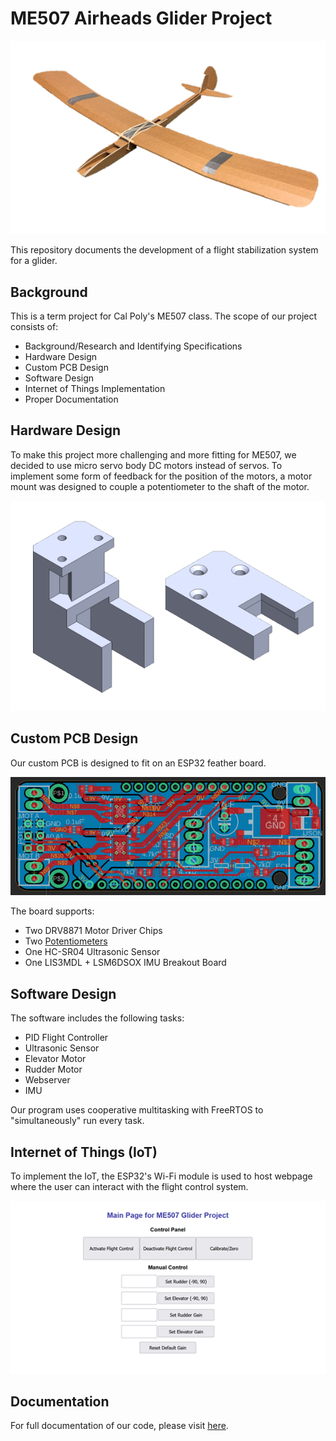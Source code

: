 #  ME507 Airheads Glider Project

<div class="title_screenshot">
<p align="center">
<img src="img/Glider.png">
</p>
</div>

This repository documents the development of a flight stabilization system for a glider.

## Background

This is a term project for Cal Poly's ME507 class. The scope of our project consists of:

- Background/Research and Identifying Specifications
- Hardware Design
- Custom PCB Design
- Software Design
- Internet of Things Implementation
- Proper Documentation 


## Hardware Design

To make this project more challenging and more fitting for ME507, we decided to use micro servo body DC motors instead of servos. To implement some form of feedback for the position of the motors, a motor mount was designed to couple a potentiometer to the shaft of the motor.

<p align="center">
<img src="img/Mount.png">
</p>
<!--  ![Custom Motor Bracket](img/Mount.png) -->

## Custom PCB Design

Our custom PCB is designed to fit on an ESP32 feather board.

<p align="center">
<img src="img/PCB_Board.png">
</p>
<!-- ![Custom PCB](img/PCB_Board.png) -->

The board supports:
- Two DRV8871 Motor Driver Chips
- Two [Potentiometers](/class_potentiometer.html)
- One HC-SR04 Ultrasonic Sensor
- One LIS3MDL + LSM6DSOX IMU Breakout Board

## Software Design

The software includes the following tasks:
- PID Flight Controller
- Ultrasonic Sensor
- Elevator Motor
- Rudder Motor
- Webserver
- IMU

Our program uses cooperative multitasking with FreeRTOS to "simultaneously" run every task.

## Internet of Things (IoT)

To implement the IoT, the ESP32's Wi-Fi module is used to host webpage where the user can interact with the flight control system.

<p align="center">
<img src="img/Webpage.png">
</p>
<!--  ![Webpage Control Panel](img/Webpage.png) -->

## Documentation

For full documentation of our code, please visit [here](https://damondli.github.io/).